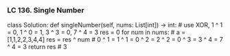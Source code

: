 ### LC 136. Single Number
class Solution:
    def singleNumber(self, nums: List[int]) -> int:
        # use XOR, 1 ^ 1 = 0, 1 ^ 0 = 1, 3 ^ 3 = 0, 7 ^ 4 = 3
        res = 0
        for num in nums:        # a = [1,1,2,2,3,4,4]
            res = res ^ num     # 0 ^ 1 = 1 ^ 1 = 0 ^ 2 = 2 ^ 2 = 0 ^ 3 = 3 ^ 4 = 7 ^ 4 = 3
        return res              # 3